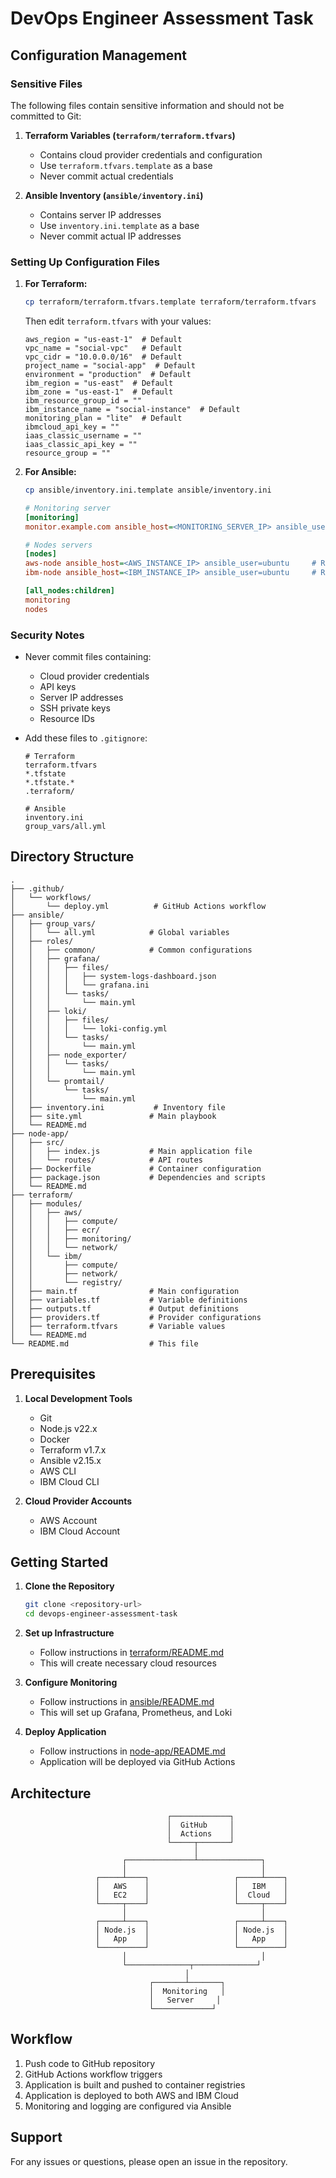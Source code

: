 # DevOps Engineer Assessment Task

## Configuration Management

### Sensitive Files
The following files contain sensitive information and should not be committed to Git:

1. **Terraform Variables (`terraform/terraform.tfvars`)**
   - Contains cloud provider credentials and configuration
   - Use `terraform.tfvars.template` as a base
   - Never commit actual credentials

2. **Ansible Inventory (`ansible/inventory.ini`)**
   - Contains server IP addresses
   - Use `inventory.ini.template` as a base
   - Never commit actual IP addresses

### Setting Up Configuration Files

1. **For Terraform:**
   ```bash
   cp terraform/terraform.tfvars.template terraform/terraform.tfvars
   ```
   Then edit `terraform.tfvars` with your values:
   ```hcl
   aws_region = "us-east-1"  # Default 
   vpc_name = "social-vpc"   # Default
   vpc_cidr = "10.0.0.0/16"  # Default
   project_name = "social-app"  # Default
   environment = "production"  # Default
   ibm_region = "us-east"  # Default
   ibm_zone = "us-east-1"  # Default
   ibm_resource_group_id = ""
   ibm_instance_name = "social-instance"  # Default
   monitoring_plan = "lite"  # Default
   ibmcloud_api_key = ""
   iaas_classic_username = ""
   iaas_classic_api_key = ""
   resource_group = ""
   ```

2. **For Ansible:**
   ```bash
   cp ansible/inventory.ini.template ansible/inventory.ini
   ```
   ```ini
   # Monitoring server
   [monitoring]
   monitor.example.com ansible_host=<MONITORING_SERVER_IP> ansible_user=ubuntu  # Replace with actual monitoring server IP

   # Nodes servers
   [nodes]
   aws-node ansible_host=<AWS_INSTANCE_IP> ansible_user=ubuntu     # Replace with actual AWS EC2 instance IP
   ibm-node ansible_host=<IBM_INSTANCE_IP> ansible_user=ubuntu     # Replace with actual IBM Cloud instance IP

   [all_nodes:children]
   monitoring
   nodes
   ```

### Security Notes

- Never commit files containing:
  - Cloud provider credentials
  - API keys
  - Server IP addresses
  - SSH private keys
  - Resource IDs

- Add these files to `.gitignore`:
  ```
  # Terraform
  terraform.tfvars
  *.tfstate
  *.tfstate.*
  .terraform/

  # Ansible
  inventory.ini
  group_vars/all.yml
  ```

## Directory Structure
```
.
├── .github/
│   └── workflows/
│       └── deploy.yml          # GitHub Actions workflow
├── ansible/
│   ├── group_vars/
│   │   └── all.yml            # Global variables
│   ├── roles/
│   │   ├── common/            # Common configurations
│   │   ├── grafana/
│   │   │   ├── files/
│   │   │   │   ├── system-logs-dashboard.json
│   │   │   │   └── grafana.ini
│   │   │   └── tasks/
│   │   │       └── main.yml
│   │   ├── loki/
│   │   │   ├── files/
│   │   │   │   └── loki-config.yml
│   │   │   └── tasks/
│   │   │       └── main.yml
│   │   ├── node_exporter/
│   │   │   └── tasks/
│   │   │       └── main.yml
│   │   └── promtail/
│   │       └── tasks/
│   │           └── main.yml
│   ├── inventory.ini           # Inventory file
│   ├── site.yml               # Main playbook
│   └── README.md
├── node-app/
│   ├── src/
│   │   ├── index.js           # Main application file
│   │   └── routes/            # API routes
│   ├── Dockerfile             # Container configuration
│   ├── package.json           # Dependencies and scripts
│   └── README.md
├── terraform/
│   ├── modules/
│   │   ├── aws/
│   │   │   ├── compute/
│   │   │   ├── ecr/
│   │   │   ├── monitoring/
│   │   │   └── network/
│   │   └── ibm/
│   │       ├── compute/
│   │       ├── network/
│   │       └── registry/
│   ├── main.tf                # Main configuration
│   ├── variables.tf           # Variable definitions
│   ├── outputs.tf             # Output definitions
│   ├── providers.tf           # Provider configurations
│   ├── terraform.tfvars       # Variable values
│   └── README.md
└── README.md                  # This file
```

## Prerequisites

1. **Local Development Tools**
   - Git
   - Node.js v22.x
   - Docker
   - Terraform v1.7.x
   - Ansible v2.15.x
   - AWS CLI
   - IBM Cloud CLI

2. **Cloud Provider Accounts**
   - AWS Account
   - IBM Cloud Account

## Getting Started

1. **Clone the Repository**
   ```bash
   git clone <repository-url>
   cd devops-engineer-assessment-task
   ```

2. **Set up Infrastructure**
   - Follow instructions in [terraform/README.md](./terraform/README.md)
   - This will create necessary cloud resources

3. **Configure Monitoring**
   - Follow instructions in [ansible/README.md](./ansible/README.md)
   - This will set up Grafana, Prometheus, and Loki

4. **Deploy Application**
   - Follow instructions in [node-app/README.md](./node-app/README.md)
   - Application will be deployed via GitHub Actions

## Architecture

```
                                   ┌─────────────┐
                                   │  GitHub     │
                                   │  Actions    │
                                   └─────┬───────┘
                                         │
                         ┌───────────────┴──────────────┐
                         │                              │
                   ┌─────┴────┐                   ┌─────┴────┐
                   │   AWS    │                   │   IBM    │
                   │   EC2    │                   │  Cloud   │
                   └─────┬────┘                   └─────┬────┘
                         │                              │
                   ┌─────┴────┐                   ┌─────┴────┐
                   │ Node.js  │                   │ Node.js  │
                   │   App    │                   │   App    │
                   └──────────┘                   └──────────┘
                         │                              │
                         └──────────────┬──────────────┘
                                       │
                               ┌───────┴───────┐
                               │  Monitoring   │
                               │   Server     │
                               └─────────────┘
```

## Workflow

1. Push code to GitHub repository
2. GitHub Actions workflow triggers
3. Application is built and pushed to container registries
4. Application is deployed to both AWS and IBM Cloud
5. Monitoring and logging are configured via Ansible

## Support

For any issues or questions, please open an issue in the repository. 